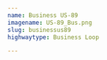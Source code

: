 ```yaml
---
name: Business US-89
imagename: US-89_Bus.png
slug: businessus89
highwaytype: Business Loop

---
```

